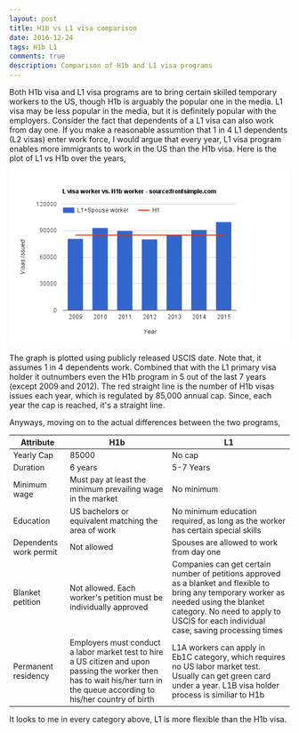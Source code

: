 ```yaml
---
layout: post
title: H1b vs L1 visa comparison
date: 2016-12-24
tags: H1b L1
comments: true
description: Comparison of H1b and L1 visa programs
---
```

Both H1b visa and L1 visa programs are to bring certain skilled temporary workers to the US, though H1b is arguably the popular one in the media. L1 visa may be less popular in the media, but it is definitely popular with the employers. Consider the fact that dependents of a L1 visa can also work from day one. If you make a reasonable assumtion that 1 in 4 L1 dependents (L2 visas) enter work force, I would argue that every year, L1 visa program enables more immigrants to work in the US than the H1b visa.
Here is the plot of L1 vs H1b over the years,

![L1 vs H1b](/assets/images/posts/L1-vs-H1-Years-v1.1.png)

The graph is plotted using publicly released USCIS date. Note that, it assumes 1 in 4 dependents work. Combined that with the L1 primary visa holder it outnumbers even the H1b program in 5 out of the last 7 years (except 2009 and 2012). The red straight line is the number of H1b visas issues each year, which is regulated by 85,000 annual cap. Since, each year the cap is reached, it's a straight line.

Anyways, moving on to the actual differences between the two programs,

Attribute  | H1b    | L1
---------- | ------ | ------
Yearly Cap | 85000 |No cap
Duration| 6 years | 5-7 Years
Minimum wage|Must pay at least the minimum prevailing wage in the market|No minimum
Education| US bachelors or equivalent matching the area of work|No minimum education required, as long as the worker has certain special skills
Dependents work permit | Not allowed | Spouses are allowed to work from day one
Blanket petition|Not allowed. Each worker's petition must be individually approved | Companies can get certain number of petitions approved as a blanket and flexible to bring any temporary worker as needed using the blanket category. No need to apply to USCIS for each individual case, saving processing times
Permanent residency| Employers must conduct a labor market test to hire a US citizen and upon passing the worker then has to wait his/her turn in the queue according to his/her country of birth | L1A workers can apply in Eb1C category, which requires no US labor market test. Usually can get green card under a year. L1B visa holder process is similiar to H1b

It looks to me in every category above, L1 is more flexible than the H1b visa.

